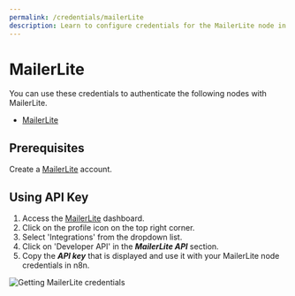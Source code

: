 ```yaml
---
permalink: /credentials/mailerLite
description: Learn to configure credentials for the MailerLite node in n8n
---
```


# MailerLite

You can use these credentials to authenticate the following nodes with MailerLite.
- [MailerLite](../../nodes-library/nodes/MailerLite/README.md)

## Prerequisites

Create a [MailerLite](https://MailerLite.com) account.

## Using API Key

1. Access the [MailerLite](https://app.mailerlite.com/dashboard/) dashboard.
2. Click on the profile icon on the top right corner.
3. Select 'Integrations' from the dropdown list.
4. Click on 'Developer API' in the ***MailerLite API*** section.
5. Copy the ***API key*** that is displayed and use it with your MailerLite node credentials in n8n.

![Getting MailerLite credentials](./using-api-key.gif)